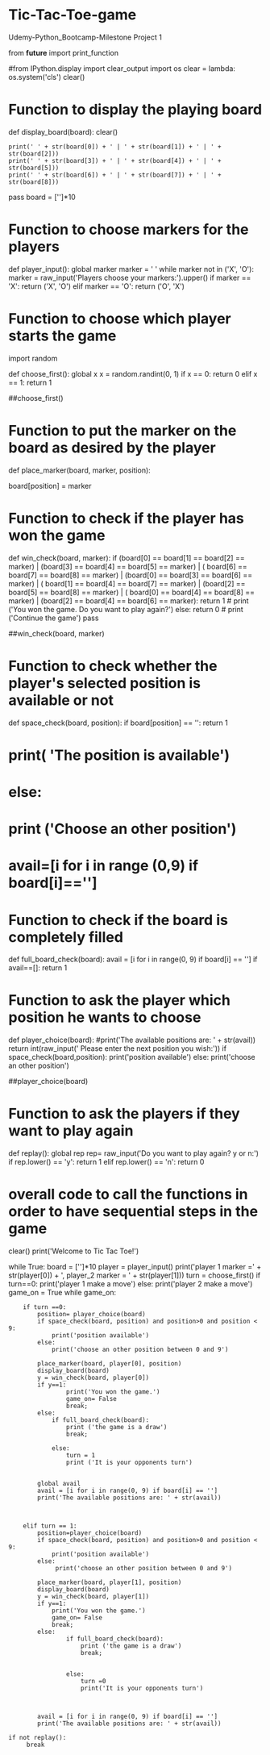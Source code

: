 # Tic-Tac-Toe-game
Udemy-Python_Bootcamp-Milestone Project 1


from __future__ import print_function


#from IPython.display import clear_output
import os
clear = lambda: os.system('cls')
clear()

# Function to display the playing board

def display_board(board):
    clear()


    print(' ' + str(board[0]) + ' | ' + str(board[1]) + ' | ' + str(board[2]))
    print(' ' + str(board[3]) + ' | ' + str(board[4]) + ' | ' + str(board[5]))
    print(' ' + str(board[6]) + ' | ' + str(board[7]) + ' | ' + str(board[8]))


pass
board = ['']*10

# Function to choose markers for the players

def player_input():
    global marker
    marker = ' '
    while marker not in ('X', 'O'):
        marker = raw_input('Players choose your markers:').upper()
        if marker == 'X':
            return ('X', 'O')
        elif marker == 'O':
            return ('O', 'X')

# Function to choose which player starts the game
import random


def choose_first():
    global x
    x = random.randint(0, 1)
    if x == 0:
        return 0
    elif x == 1:
        return 1


##choose_first()


# Function to put the marker on the board as desired by the player

def place_marker(board, marker, position):

   board[position] = marker


# Function to check if the player has won the game

def win_check(board, marker):
    if (board[0] == board[1] == board[2] == marker) | (board[3] == board[4] == board[5] == marker) | (
                board[6] == board[7] == board[8] == marker) | (board[0] == board[3] == board[6] == marker) | (
                board[1] == board[4] == board[7] == marker) | (board[2] == board[5] == board[8] == marker) | (
                board[0] == board[4] == board[8] == marker) | (board[2] == board[4] == board[6] == marker):
        return 1
        # print ('You won the game. Do you want to play again?')
    else:
        return 0
        # print ('Continue the game')
pass

##win_check(board, marker)


# Function to check whether the player's selected position is available or not

def space_check(board, position):
    if board[position] == '':
        return 1

#   print( 'The position is available')
# else:
# print ('Choose an other position')
#  avail=[i for i in range (0,9) if board[i]=='']



# Function to check if the board is completely filled

def full_board_check(board):
    avail = [i for i in range(0, 9) if board[i] == '']
    if avail==[]:
        return 1


# Function to ask the player which position he wants to choose

def player_choice(board):
    #print('The available positions are: ' + str(avail))
    return  int(raw_input(' Please enter the next position you wish:'))
    if space_check(board,position):
         print('position available')
    else:
        print('choose an other position')


##player_choice(board)


# Function to ask the players if they want to play again

def replay():
    global rep
    rep= raw_input('Do you want to play again? y or n:')
    if rep.lower() == 'y':
        return 1
    elif rep.lower() == 'n':
        return 0


# overall code to call the functions in order to have  sequential steps in the game

clear()
print('Welcome to Tic Tac Toe!')

while True:
    board = ['']*10
    player = player_input()
    print('player 1 marker =' + str(player[0]) + ', player_2 marker = ' + str(player[1]))
    turn = choose_first()
    if turn==0:
        print('player 1 make a move')
    else:
        print('player 2 make a move')
    game_on = True
    while game_on:

        if turn ==0:
            position= player_choice(board)
            if space_check(board, position) and position>0 and position < 9:
                print('position available')
            else:
                print('choose an other position between 0 and 9')

            place_marker(board, player[0], position)
            display_board(board)
            y = win_check(board, player[0])
            if y==1:
                    print('You won the game.')
                    game_on= False
                    break;
            else:
                if full_board_check(board):
                    print ('the game is a draw')
                    break;

                else:
                    turn = 1
                    print ('It is your opponents turn')


            global avail
            avail = [i for i in range(0, 9) if board[i] == '']
            print('The available positions are: ' + str(avail))



        elif turn == 1:
            position=player_choice(board)
            if space_check(board, position) and position>0 and position < 9:
                print('position available')
            else:
                 print('choose an other position between 0 and 9')

            place_marker(board, player[1], position)
            display_board(board)
            y = win_check(board, player[1])
            if y==1:
                print('You won the game.')
                game_on= False
                break;
            else:
                    if full_board_check(board):
                        print ('the game is a draw')
                        break;


                    else:
                        turn =0
                        print('It is your opponents turn')



            avail = [i for i in range(0, 9) if board[i] == '']
            print('The available positions are: ' + str(avail))

    if not replay():
         break






















